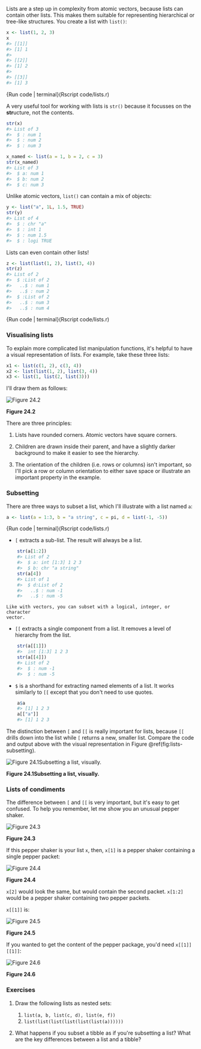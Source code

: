 
Lists are a step up in complexity from atomic vectors, because lists can contain other lists. This makes them suitable for representing hierarchical or tree-like structures. You create a list with `list()`:


```r
x <- list(1, 2, 3)
x
#> [[1]]
#> [1] 1
#> 
#> [[2]]
#> [1] 2
#> 
#> [[3]]
#> [1] 3
```
{Run code | terminal}(Rscript code/lists.r)              


A very useful tool for working with lists is `str()` because it focusses on the **str**ucture, not the contents.


```r
str(x)
#> List of 3
#>  $ : num 1
#>  $ : num 2
#>  $ : num 3

x_named <- list(a = 1, b = 2, c = 3)
str(x_named)
#> List of 3
#>  $ a: num 1
#>  $ b: num 2
#>  $ c: num 3
```

Unlike atomic vectors, `list()` can contain a mix of objects:


```r
y <- list("a", 1L, 1.5, TRUE)
str(y)
#> List of 4
#>  $ : chr "a"
#>  $ : int 1
#>  $ : num 1.5
#>  $ : logi TRUE
```

Lists can even contain other lists!


```r
z <- list(list(1, 2), list(3, 4))
str(z)
#> List of 2
#>  $ :List of 2
#>   ..$ : num 1
#>   ..$ : num 2
#>  $ :List of 2
#>   ..$ : num 3
#>   ..$ : num 4
```
{Run code | terminal}(Rscript code/lists.r)              


### Visualising lists

To explain more complicated list manipulation functions, it's helpful to have a visual representation of lists. For example, take these three lists:


```r
x1 <- list(c(1, 2), c(3, 4))
x2 <- list(list(1, 2), list(3, 4))
x3 <- list(1, list(2, list(3)))
```

I'll draw them as follows:


![Figure 24.2](diagrams/lists-structure.png)

**Figure 24.2**

There are three principles:

1.  Lists have rounded corners. Atomic vectors have square corners.
  
1.  Children are drawn inside their parent, and have a slightly darker
    background to make it easier to see  the hierarchy.
  
1.  The orientation of the children (i.e. rows or columns) isn't important, 
    so I'll pick a row or column orientation to either save space or illustrate 
    an important property in the example.

### Subsetting

There are three ways to subset a list, which I'll illustrate with a list named `a`:


```r
a <- list(a = 1:3, b = "a string", c = pi, d = list(-1, -5))
```
{Run code | terminal}(Rscript code/lists.r)              


*   `[` extracts a sub-list. The result will always be a list.

    
```r
    str(a[1:2])
    #> List of 2
    #>  $ a: int [1:3] 1 2 3
    #>  $ b: chr "a string"
    str(a[4])
    #> List of 1
    #>  $ d:List of 2
    #>   ..$ : num -1
    #>   ..$ : num -5
```
    
    Like with vectors, you can subset with a logical, integer, or character
    vector.
    
*   `[[` extracts a single component from a list. It removes a level of 
    hierarchy from the list.

    
```r
    str(a[[1]])
    #>  int [1:3] 1 2 3
    str(a[[4]])
    #> List of 2
    #>  $ : num -1
    #>  $ : num -5
```

*   `$` is a shorthand for extracting named elements of a list. It works
    similarly to `[[` except that you don't need to use quotes.
    
    
```r
    a$a
    #> [1] 1 2 3
    a[["a"]]
    #> [1] 1 2 3
```

The distinction between `[` and `[[` is really important for lists, because `[[` drills down into the list while `[` returns a new, smaller list. Compare the code and output above with the visual representation in Figure \@ref(fig:lists-subsetting).

![Figure 24.1Subsetting a list, visually.](diagrams/lists-subsetting.png)

**Figure 24.1Subsetting a list, visually.**

### Lists of condiments

The difference between `[` and `[[` is very important, but it's easy to get confused. To help you remember, let me show you an unusual pepper shaker.


![Figure 24.3](images/pepper.jpg)

**Figure 24.3**

If this pepper shaker is your list `x`, then, `x[1]` is a pepper shaker containing a single pepper packet:


![Figure 24.4](images/pepper-1.jpg)

**Figure 24.4**

`x[2]` would look the same, but would contain the second packet. `x[1:2]` would be a pepper shaker containing two pepper packets. 

`x[[1]]` is:


![Figure 24.5](images/pepper-2.jpg)

**Figure 24.5**

If you wanted to get the content of the pepper package, you'd need `x[[1]][[1]]`:


![Figure 24.6](images/pepper-3.jpg)

**Figure 24.6**

### Exercises

1.  Draw the following lists as nested sets:

    1.  `list(a, b, list(c, d), list(e, f))`
    1.  `list(list(list(list(list(list(a))))))`

1.  What happens if you subset a tibble as if you're subsetting a list?
    What are the key differences between a list and a tibble?
